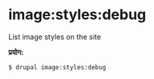 # image:styles:debug
List image styles on the site

**प्रयोग:**
```
$ drupal image:styles:debug 
```
